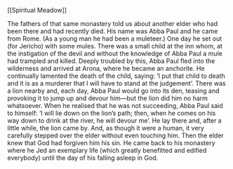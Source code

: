 [[Spiritual Meadow]]
 
The fathers of that same monastery told us about another elder who had been there and had recently died. His name was Abba Paul and he came from Rome. (As a young man he had been a muleteer.) One day he set out (for Jericho) with some mules. There was a small child at the inn whom, at the instigation of the devil and without the knowledge of Abba Paul a mule had trampled and killed. Deeply troubled by this, Abba Paul fled into the wilderness and arrived at Arona, where he became an anchorite. He continually lamented the death of the child, saying: ‘I put that child to death and it is as a murderer that I will have to stand at the judgement’. There was a lion nearby and, each day, Abba Paul would go into its den, teasing and provoking it to jump up and devour him—but the lion did him no harm whatsoever. When he realised that he was not succeeding, Abba Paul said to himself: ‘I will lie down on the lion’s path; then, when he comes on his way down to drink at the river, he will devour me’. He lay there and, after a little while, the lion came by. And, as though it were a human, it very carefully stepped over the elder without even touching him. Then the elder knew that God had forgiven him his sin. He came back to his monastery where he Jed an exemplary life (which greatly benefitted and edified everybody) until the day of his falling asleep in God. 
